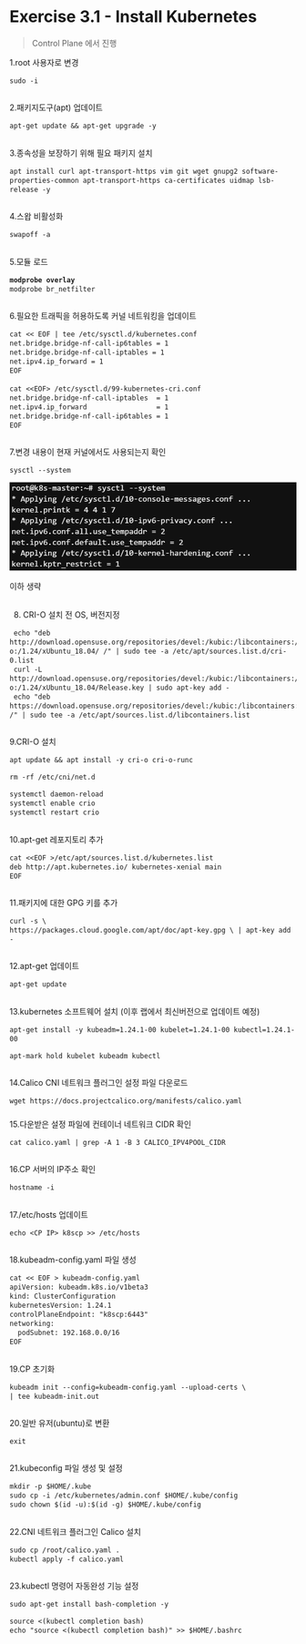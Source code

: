 # Exercise 3.1 - Install Kubernetes

> Control Plane 에서 진행

1.root 사용자로 변경

```
sudo -i
```

##

2.패키지도구(apt) 업데이트

```
apt-get update && apt-get upgrade -y
```

##

3.종속성을 보장하기 위해 필요 패키지 설치

```
apt install curl apt-transport-https vim git wget gnupg2 software-properties-common apt-transport-https ca-certificates uidmap lsb-release -y
```

##

4.스왑 비활성화

```
swapoff -a
```

##

5.모듈 로드

<pre><code><strong>modprobe overlay
</strong>modprobe br_netfilter
</code></pre>

##

6.필요한 트래픽을 허용하도록 커널 네트워킹을 업데이트

```
cat << EOF | tee /etc/sysctl.d/kubernetes.conf
net.bridge.bridge-nf-call-ip6tables = 1
net.bridge.bridge-nf-call-iptables = 1
net.ipv4.ip_forward = 1
EOF

cat <<EOF> /etc/sysctl.d/99-kubernetes-cri.conf
net.bridge.bridge-nf-call-iptables  = 1
net.ipv4.ip_forward                 = 1
net.bridge.bridge-nf-call-ip6tables = 1
EOF
```

##

7.변경 내용이 현재 커널에서도 사용되는지 확인

```
sysctl --system
```

![](../img/sysctl.png)

이하 생략

##

8. CRI-O 설치 전 OS, 버전지정

```
 echo "deb http://download.opensuse.org/repositories/devel:/kubic:/libcontainers:/stable:/cri-o:/1.24/xUbuntu_18.04/ /" | sudo tee -a /etc/apt/sources.list.d/cri-0.list
 curl -L http://download.opensuse.org/repositories/devel:/kubic:/libcontainers:/stable:/cri-o:/1.24/xUbuntu_18.04/Release.key | sudo apt-key add -
 echo "deb https://download.opensuse.org/repositories/devel:/kubic:/libcontainers:/stable/xUbuntu_18.04/ /" | sudo tee -a /etc/apt/sources.list.d/libcontainers.list
```

##

9.CRI-O 설치

```
apt update && apt install -y cri-o cri-o-runc
```

```
rm -rf /etc/cni/net.d
```

```
systemctl daemon-reload
systemctl enable crio
systemctl restart crio
```

##

10.apt-get 레포지토리 추가

```
cat <<EOF >/etc/apt/sources.list.d/kubernetes.list
deb http://apt.kubernetes.io/ kubernetes-xenial main
EOF
```

##

11.패키지에 대한 GPG 키를 추가

```
curl -s \
https://packages.cloud.google.com/apt/doc/apt-key.gpg \ | apt-key add -
```

##

12.apt-get 업데이트

```
apt-get update
```

##

13.kubernetes 소프트웨어 설치 (이후 랩에서 최신버전으로 업데이트 예정)

```
apt-get install -y kubeadm=1.24.1-00 kubelet=1.24.1-00 kubectl=1.24.1-00
```

```
apt-mark hold kubelet kubeadm kubectl
```

##

14.Calico CNI 네트워크 플러그인 설정 파일 다운로드

```
wget https://docs.projectcalico.org/manifests/calico.yaml
```

###

15.다운받은 설정 파일에 컨테이너 네트워크 CIDR 확인

```
cat calico.yaml | grep -A 1 -B 3 CALICO_IPV4POOL_CIDR
```

##

16.CP 서버의 IP주소 확인

```
hostname -i
```

##

17./etc/hosts 업데이트

```
echo <CP IP> k8scp >> /etc/hosts
```

##

18.kubeadm-config.yaml 파일 생성

```
cat << EOF > kubeadm-config.yaml
apiVersion: kubeadm.k8s.io/v1beta3
kind: ClusterConfiguration
kubernetesVersion: 1.24.1
controlPlaneEndpoint: "k8scp:6443"
networking:
  podSubnet: 192.168.0.0/16
EOF
```

##

19.CP 초기화

```
kubeadm init --config=kubeadm-config.yaml --upload-certs \
| tee kubeadm-init.out
```

##

20.일반 유저(ubuntu)로 변환

```
exit
```

##

21.kubeconfig 파일 생성 및 설정

```
mkdir -p $HOME/.kube
sudo cp -i /etc/kubernetes/admin.conf $HOME/.kube/config
sudo chown $(id -u):$(id -g) $HOME/.kube/config
```

##

22.CNI 네트워크 플러그인 Calico 설치

```
sudo cp /root/calico.yaml .
kubectl apply -f calico.yaml
```

##

23.kubectl 명령어 자동완성 기능 설정

```
sudo apt-get install bash-completion -y
```

```
source <(kubectl completion bash)
echo "source <(kubectl completion bash)" >> $HOME/.bashrc
```
